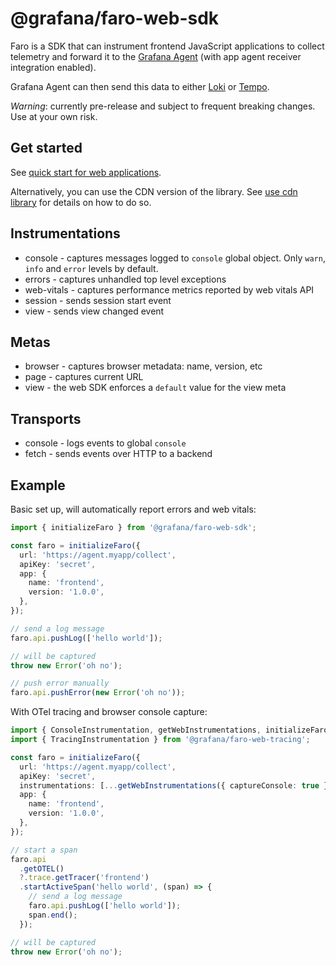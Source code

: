 # @grafana/faro-web-sdk

Faro is a SDK that can instrument frontend JavaScript applications to collect telemetry and forward it to the
[Grafana Agent][grafana-agent-docs] (with app agent receiver integration enabled).

Grafana Agent can then send this data to either [Loki][grafana-logs] or [Tempo][grafana-traces].

_Warning_: currently pre-release and subject to frequent breaking changes. Use at your own risk.

## Get started

See [quick start for web applications][quick-start].

Alternatively, you can use the CDN version of the library. See [use cdn library][use-cdn] for details on how to do so.

## Instrumentations

- console - captures messages logged to `console` global object. Only `warn`, `info` and `error` levels by default.
- errors - captures unhandled top level exceptions
- web-vitals - captures performance metrics reported by web vitals API
- session - sends session start event
- view - sends view changed event

## Metas

- browser - captures browser metadata: name, version, etc
- page - captures current URL
- view - the web SDK enforces a `default` value for the view meta

## Transports

- console - logs events to global `console`
- fetch - sends events over HTTP to a backend

## Example

Basic set up, will automatically report errors and web vitals:

```ts
import { initializeFaro } from '@grafana/faro-web-sdk';

const faro = initializeFaro({
  url: 'https://agent.myapp/collect',
  apiKey: 'secret',
  app: {
    name: 'frontend',
    version: '1.0.0',
  },
});

// send a log message
faro.api.pushLog(['hello world']);

// will be captured
throw new Error('oh no');

// push error manually
faro.api.pushError(new Error('oh no'));
```

With OTel tracing and browser console capture:

```ts
import { ConsoleInstrumentation, getWebInstrumentations, initializeFaro } from '@grafana/faro-web-sdk';
import { TracingInstrumentation } from '@grafana/faro-web-tracing';

const faro = initializeFaro({
  url: 'https://agent.myapp/collect',
  apiKey: 'secret',
  instrumentations: [...getWebInstrumentations({ captureConsole: true }), new TracingInstrumentation()],
  app: {
    name: 'frontend',
    version: '1.0.0',
  },
});

// start a span
faro.api
  .getOTEL()
  ?.trace.getTracer('frontend')
  .startActiveSpan('hello world', (span) => {
    // send a log message
    faro.api.pushLog(['hello world']);
    span.end();
  });

// will be captured
throw new Error('oh no');
```

[grafana-agent-docs]: https://grafana.com/docs/agent/latest/
[grafana-logs]: https://grafana.com/logs/
[grafana-traces]: https://grafana.com/traces/
[quick-start]: https://github.com/grafana/faro-web-sdk/blob/main/docs/sources/tutorials/quick-start-browser.md
[use-cdn]: https://github.com/grafana/faro-web-sdk/blob/main/docs/sources/tutorials/use-cdn-library.md
